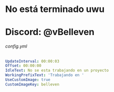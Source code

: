 # No está terminado uwu
# Discord: @vBelleven

###### config.yml

```yml
UpdateInterval: 00:00:03
Offset: 00:00:00
IdleText: No se esta trabajando en un proyecto
WorkingPrefixText: 'Trabajando en '
UseCustomImage: true
CustomImageKey: belleven
```

